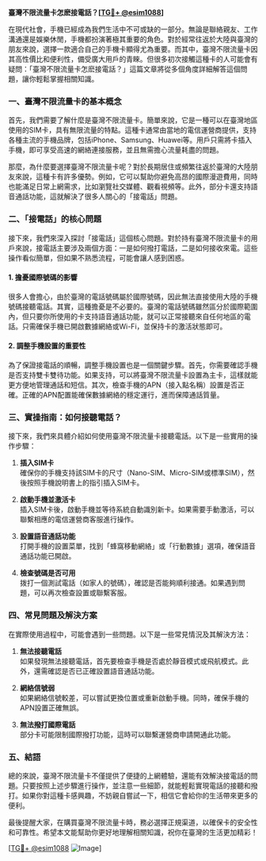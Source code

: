 **臺灣不限流量卡怎麽接電話？[[TG💪+ @esim1088](https://t.me/s/esim1088)]**

在現代社會，手機已經成為我們生活中不可或缺的一部分。無論是聯絡親友、工作溝通還是娛樂休閒，手機都扮演著極其重要的角色。對於經常往返於大陸與臺灣的朋友來說，選擇一款適合自己的手機卡顯得尤為重要。而其中，臺灣不限流量卡因其高性價比和便利性，備受廣大用戶的青睞。但很多初次接觸這種卡的人可能會有疑問：「臺灣不限流量卡怎麽接電話？」這篇文章將從多個角度詳細解答這個問題，讓你輕鬆掌握相關知識。

### 一、臺灣不限流量卡的基本概念

首先，我們需要了解什麼是臺灣不限流量卡。簡單來說，它是一種可以在臺灣地區使用的SIM卡，具有無限流量的特點。這種卡通常由當地的電信運營商提供，支持各種主流的手機品牌，包括iPhone、Samsung、Huawei等。用戶只需將卡插入手機，即可享受高速的網絡連接服務，並且無需擔心流量耗盡的問題。

那麼，為什麼要選擇臺灣不限流量卡呢？對於長期居住或頻繁往返於臺灣的大陸朋友來說，這種卡有許多優勢。例如，它可以幫助你避免高昂的國際漫遊費用，同時也能滿足日常上網需求，比如瀏覽社交媒體、觀看視頻等。此外，部分卡還支持語音通話功能，這就解決了很多人關心的「接電話」問題。

### 二、「接電話」的核心問題

接下來，我們來深入探討「接電話」這個核心問題。對於持有臺灣不限流量卡的用戶來說，接電話主要涉及兩個方面：一是如何撥打電話，二是如何接收來電。這些操作看似簡單，但如果不熟悉流程，可能會讓人感到困惑。

#### 1. 擔憂國際號碼的影響

很多人會擔心，由於臺灣的電話號碼屬於國際號碼，因此無法直接使用大陸的手機號碼接聽電話。其實，這種擔憂是不必要的。臺灣的電話號碼雖然區分於國際範圍內，但只要你所使用的卡支持語音通話功能，就可以正常接聽來自任何地區的電話。只需確保手機已開啟數據網絡或Wi-Fi，並保持卡的激活狀態即可。

#### 2. 調整手機設置的重要性

為了保證接電話的順暢，調整手機設置也是一個關鍵步驟。首先，你需要確認手機是否支持雙卡雙待功能。如果支持，可以將臺灣不限流量卡設置為主卡，這樣就能更方便地管理通話和短信。其次，檢查手機的APN（接入點名稱）設置是否正確。正確的APN配置能確保數據網絡的穩定運行，進而保障通話質量。

### 三、實操指南：如何接聽電話？

接下來，我們來具體介紹如何使用臺灣不限流量卡接聽電話。以下是一些實用的操作步驟：

1. **插入SIM卡**  
   確保你的手機支持該SIM卡的尺寸（Nano-SIM、Micro-SIM或標準SIM），然後按照手機說明書上的指引插入SIM卡。

2. **啟動手機並激活卡**  
   插入SIM卡後，啟動手機並等待系統自動識別新卡。如果需要手動激活，可以聯繫相應的電信運營商客服進行操作。

3. **設置語音通話功能**  
   打開手機的設置菜單，找到「蜂窩移動網絡」或「行動數據」選項，確保語音通話功能已開啟。

4. **檢查號碼是否可用**  
   拨打一個測試電話（如家人的號碼），確認是否能夠順利接通。如果遇到問題，可以再次檢查設置或聯繫客服。

### 四、常見問題及解決方案

在實際使用過程中，可能會遇到一些問題。以下是一些常見情況及其解決方法：

1. **無法接聽電話**  
   如果發現無法接聽電話，首先要檢查手機是否處於靜音模式或飛航模式。此外，還需確認是否已正確設置語音通話功能。

2. **網絡信號弱**  
   如果網絡信號較差，可以嘗試更換位置或重新啟動手機。同時，確保手機的APN設置正確無誤。

3. **無法撥打國際電話**  
   部分卡可能限制國際撥打功能，這時可以聯繫運營商申請開通此功能。

### 五、結語

總的來說，臺灣不限流量卡不僅提供了便捷的上網體驗，還能有效解決接電話的問題。只要按照上述步驟進行操作，並注意一些細節，就能輕鬆實現電話的接聽和撥打。如果你對這種卡感興趣，不妨親自嘗試一下，相信它會給你的生活帶來更多的便利。

最後提醒大家，在購買臺灣不限流量卡時，務必選擇正規渠道，以確保卡的安全性和可靠性。希望本文能幫助你更好地理解相關知識，祝你在臺灣的生活更加精彩！

[[TG💪+ @esim1088](https://t.me/s/esim1088) ![Image](https://i.postimg.cc/4NQfJmqS/Snipaste-2025-05-13-00-14-12.png)]